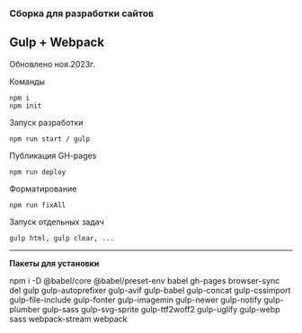### Сборка для разработки сайтов
## Gulp + Webpack
Обновлено ноя.2023г.

Команды

```
npm i
npm init

```

Запуск разработки

`npm run start / gulp`

Публикация GH-pages

`npm run deploy`

Форматирование

`npm run fixAll`

Запуск отдельных задач

`gulp html, gulp clear, ...`

---

**Пакеты для установки**

npm i -D @babel/core @babel/preset-env babel gh-pages browser-sync del gulp gulp-autoprefixer gulp-avif gulp-babel gulp-concat gulp-cssimport gulp-file-include gulp-fonter gulp-imagemin gulp-newer gulp-notify gulp-plumber gulp-sass gulp-svg-sprite gulp-ttf2woff2 gulp-uglify gulp-webp sass webpack-stream webpack